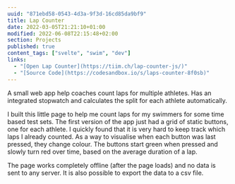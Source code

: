 ```yaml
---
uuid: "871ebd58-0543-4d3a-9f3d-16cd85da9bf9"
title: Lap Counter
date: 2022-03-05T21:21:10+01:00
modified: 2022-06-08T22:15:48+02:00
section: Projects 
published: true
content_tags: ["svelte", "swim", "dev"]
links:
  - "[Open Lap Counter](https://tiim.ch/lap-counter-js/)"
  - "[Source Code](https://codesandbox.io/s/laps-counter-8f0sb)"
---
```


A small web app help coaches count laps for multiple athletes. Has an integrated stopwatch and calculates the split for each athlete automatically.

I built this little page to help me count laps for my swimmers for some time based test sets. The first version of the app just had a grid of static buttons, one for each athlete. I quickly found that it is very hard to keep track which laps I already counted. As a way to visualise when each button was last pressed, they change colour. The buttons start green when pressed and slowly turn red over time, based on the average duration of a lap.

The page works completely offline (after the page loads) and no data is sent to any server. It is also possible to export the data to a csv file.
